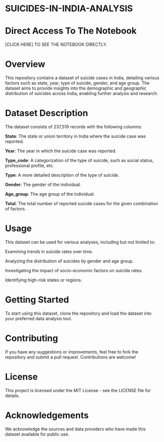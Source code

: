 # SUICIDES-IN-INDIA-ANALYSIS

# Direct Access To The Notebook 
[CLICK HERE] TO SEE THE NOTEBOOK DIRECTLY.
# **Overview**
 This repository contains a dataset of suicide cases in India, detailing various factors such as state, year, type of suicide, gender, and age group. The dataset aims to provide insights into the demographic and geographic distribution of suicides across India, enabling further analysis and research.

# Dataset Description
The dataset consists of 237,519 records with the following columns:

**State**: The state or union territory in India where the suicide case was reported.

**Year**: The year in which the suicide case was reported.

**Type_code**: A categorization of the type of suicide, such as social status, professional profile, etc.

**Type**: A more detailed description of the type of suicide.

**Gender**: The gender of the individual.

**Age_group**: The age group of the individual.

**Total**: The total number of reported suicide cases for the given combination of factors.

# Usage
This dataset can be used for various analyses, including but not limited to:

Examining trends in suicide rates over time.

Analyzing the distribution of suicides by gender and age group.

Investigating the impact of socio-economic factors on suicide rates.

Identifying high-risk states or regions.

# Getting Started
To start using this dataset, clone the repository and load the dataset into your preferred data analysis tool.

# Contributing
If you have any suggestions or improvements, feel free to fork the repository and submit a pull request. Contributions are welcome!

# License
This project is licensed under the MIT License - see the LICENSE file for details.

# Acknowledgements
We acknowledge the sources and data providers who have made this dataset available for public use.


